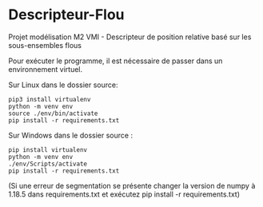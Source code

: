 # Descripteur-Flou
Projet modélisation M2 VMI - Descripteur de position relative basé sur les sous-ensembles flous

Pour exécuter le programme, il est nécessaire de passer dans un environnement virtuel.

Sur Linux dans le dossier source:

	pip3 install virtualenv
	python -m venv env
	source ./env/bin/activate
	pip install -r requirements.txt

Sur Windows dans le dossier source :

	pip install virtualenv
	python -m venv env
	./env/Scripts/activate
	pip install -r requirements.txt

(Si une erreur de segmentation se présente changer la version de numpy à 1.18.5 dans requirements.txt et exécutez pip install -r requirements.txt)
